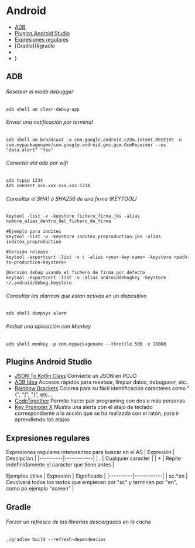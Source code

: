 
# Android

* [ADB](#adb)
* [Plugins Android Studio](#plugins)
* [Expresiones regulares](#regex)
* [Gradle](#gradle
* 
* )

## <a name="adb">ADB</a>

###### Resetear el modo debugger
```console
adb shell am clear-debug-app
```

###### Enviar una notificación por terminal
```console
adb shell am broadcast -a com.google.android.c2dm.intent.RECEIVE -n com.mypackagename/com.google.android.gms.gcm.GcmReceiver --es "data.alert" "foo"

```

###### Conectar eld adb por wifi
```console
adb tcpip 1234
Adb connect xxx.xxx.xxx.xxx:1234
```

###### Consultar el SHA1 ó SHA256 de una firma (KEYTOOL)
```console
keytool -list -v -keystore fichero_firma.jks -alias nombre_alias_dentro_del_fichero_de_firma

#Ejemplo para inditex
keytool -list -v -keystore inditex_preproduction.jks -alias inditex_preproduction

#Versión release
keytool -exportcert -list -v \ -alias <your-key-name> -keystore <path-to-production-keystore>

@Versión debug usando el fichero de firma por defecto
keytool -exportcert -list -v -alias androiddebugkey -keystore ~/.android/debug.keystore
```
###### Consultar las alarmas que estan activas en un dispositivo
```console
adb shell dumpsys alarm
```

###### Probar una aplicación con Monkey
```console
adb shell monkey -p com.mypackagename --throttle 500 -v 10000
```

## <a name="plugins">Plugins Android Studio</a>
* [JSON To Kotlin Class](https://plugins.jetbrains.com/plugin/9960-json-to-kotlin-class-jsontokotlinclass-) Convierte un JSON en POJO
* [ADB Idea](https://plugins.jetbrains.com/plugin/7380-adb-idea) Accesos rápidos para resetear, limpiar datos, debuguear, etc..
* [Rainbow Brackets](https://plugins.jetbrains.com/plugin/10080-rainbow-brackets) Colorea para su fácil identificación caracteres como "{", "\[", "(", etc...
* [CodeTogether](https://plugins.jetbrains.com/plugin/14225-codetogether) Permite hacer pair programing con dos o más personas
* [Key Promoter X](https://plugins.jetbrains.com/plugin/9792-key-promoter-x) Mustra una alerta con el atajo de teclado correspondiente a la acción que se ha realizado con el ratón, para ir aprendiendo los atajos

## <a name="regex">Expresiones regulares</a>
Expresiones regulares interesantes para buscar en el AS
| Expresión | Descipción |
|----------|------------|
| . | Cualquier caracter |
| * | Repite indefinidamente el caracter que tiene antes |

Ejemplos útiles
| Expresión | Significado |
|----------|------------|
| sc.*en | Devolverá todos los textos que empiecen por "sc" y terminen por "en", como po ejemplo "screen" |

## <a name="gradle">Gradle</a>

###### Forzar un refresco de las librerías descargadas en la cache
```console
./gradlew build --refresh-dependencies
```
